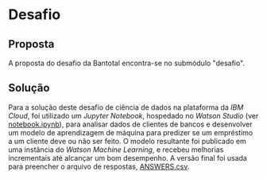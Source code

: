 # Desafio

## Proposta

A proposta do desafio da Bantotal encontra-se no submódulo "desafio".

## Solução

Para a solução deste desafio de ciência de dados na plataforma da *IBM Cloud*,
foi utilizado um *Jupyter Notebook*, hospedado no *Watson Studio*
(ver [notebook.ipynb](solução/notebook.ipynb)), para analisar dados de clientes
de bancos e desenvolver um modelo de aprendizagem de máquina para predizer se
um empréstimo a um cliente deve ou não ser feito. O modelo resultante foi
publicado em uma instância do *Watson Machine Learning*, e recebeu melhorias
incrementais até alcançar um bom desempenho. A versão final foi usada para
preencher o arquivo de respostas, [ANSWERS.csv](solução/ANSWERS.csv).
